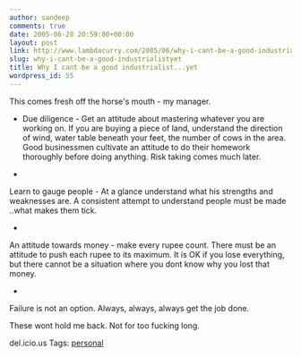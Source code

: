 ```yaml
---
author: sandeep
comments: true
date: 2005-06-28 20:59:00+00:00
layout: post
link: http://www.lambdacurry.com/2005/06/why-i-cant-be-a-good-industrialistyet/
slug: why-i-cant-be-a-good-industrialistyet
title: Why I cant be a good industrialist...yet
wordpress_id: 55
---
```


This comes fresh off the horse's mouth - my manager.


  

  * Due diligence - Get an attitude about mastering whatever you are working on. If you are buying a piece of land, understand the direction of wind, water table beneath your feet, the number of cows in the area. Good businessmen cultivate an attitude to do their homework thoroughly before doing anything. Risk taking comes much later.




  * 
Learn to gauge people - At a glance understand what his strengths and weaknesses are. A consistent attempt to understand people must be made ..what makes them tick.




  * 
An attitude towards money - make every rupee count. There must be an attitude to push  each rupee to its maximum. It is OK if you lose everything, but there cannot be a situation where you dont know why you lost that money.




  * 
Failure is not an option. Always, always, always get the job done.





These wont hold me back. Not for too fucking long.



del.icio.us Tags: [personal](http://del.icio.us/sss8ue/personal)
